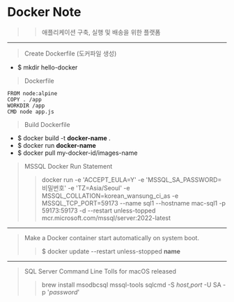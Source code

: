 # Docker Note

>> 애플리케이션 구축, 실행 및 배송을 위한 플랫폼
---
> Create Dockerfile (도커파일 생성)

* $ mkdir hello-docker

> Dockerfile

```docker
FROM node:alpine
COPY . /app
WORKDIR /app
CMD node app.js
```

> Build Dockerfile

* $ docker build -t **docker-name** .
* $ docker run **docker-name**   
* $ docker pull my-docker-id/images-name

> MSSQL Docker Run Statement
>> docker run -e 'ACCEPT_EULA=Y' -e 'MSSQL_SA_PASSWORD=비밀번호' -e 'TZ=Asia/Seoul' -e MSSQL_COLLATION=korean_wansung_ci_as -e MSSQL_TCP_PORT=59173 --name sql1 --hostname mac-sql1 -p 59173:59173 -d --restart unless-topped mcr.microsoft.com/mssql/server:2022-latest
---
> Make a Docker container start automatically on system boot.
>> $ docker update --restart unless-stopped **name**
---
> SQL Server Command Line Tolls for macOS released
>> brew install msodbcsql mssql-tools
>> sqlcmd -S _host,port_ -U SA -p '_password_'
